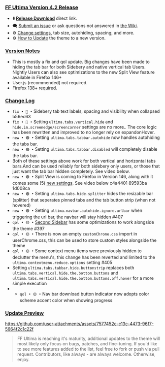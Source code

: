 ### <ins> FF Ultima Version 4.2 Release
- **⬇️ [Release Download](https://github.com/soulhotel/FF-ULTIMA/releases/download/4.2/ffultima4.2.zip)** direct link.<!--- **⬇️ [Source Download](https://github.com/soulhotel/FF-ULTIMA/archive/refs/heads/main.zip)** direct link.-->
- 🗨️ [Submit an issue](https://github.com/soulhotel/FF-ULTIMA/issues/new/choose) or ask questions not answered in [the Wiki](https://ff-ultima.github.io/docs/getting-started).
- ⚙️ [Change settings](https://ff-ultima.github.io/docs/category/settings), tab size, autohiding, spacing, and more.
- ⚙️ [How to Update](https://ff-ultima.github.io/docs/how-to/how-to-update) the theme to a new version.
  
### <ins> Version Notes
- This is mostly a fix and qol update. Big changes have been made to hiding the tab bar for both Sidebery and native vertical tab Users. Nightly Users can also see optimizations to the new Split View feature available in Firefox 146+
- User.js (recommended) not required.
- Firefox 138+ required.
<!--
- User.js required. 
- User.js not required.
- User.js (recommended) not required. 
-->

### <ins> Change Log
- `fix • 🔴 •` Sidebery tab text labels, spacing and visibility when collapsed b56ec63
- `fix • 🔴 •` Setting `ultima.tabs.vertical.hide` and `hide.in.screenedge/screencorner` settings are no more.. The core logic has been rewritten and improved to no longer rely on expandonHover.
- `new • 🟢 •` Setting `ultima.tabs.tabbar.autohide` now handles autohiding the tabs bar.
- `new • 🟢 •` Setting `ultima.tabs.tabbar.disabled` will completely disable the tabs bar.
- Both of these settings above work for both vertical and horizontal tabs bars.And can be used reliably for both sidebery only users, or those that just want the tab bar hidden completely. See video below.
- `new • 🟢 •` Split View is coming to Firefox in Version 146, along with it comes some (5) [new settings](https://ff-ultima.github.io/docs/settings/all/tab-settings#ultimatabssplitviewcontentoutline). See video below c4a4401 89593ba 1d008ca
- `new • 🟢 •` Setting `ultima.tabs.hide.splitter` hides the resizable bar (splitter) that seperates pinned tabs and the tab button strip (when not hovered)
- `new • 🟢 •` Setting `ultima.navbar.autohide.ignore.urlbar` when triggering the url bar, the navbar will stay hidden #407
- `qol • 🟡 •` [Second Sidebar](https://github.com/aminought/firefox-second-sidebar) has some optimizations to work alongside the theme #397
- `qol • 🟡 •` There is now an empty `customChrome.css` import in userChrome.css, this can be used to store custom styles alongside the theme
- `qol • 🟡 •` Some context menu items were previously hidden to declutter the menu's, this change has been reverted and limited to the `ultima.contextmenu.reduce.options` setting #405
- Setting `ultima.tabs.tabbar.hide.buttonstrip` replaces both `ultima.tabs.vertical.hide.the.bottom.buttons` and `ultima.tabs.vertical.hide.the.bottom.buttons.off.hover` for a more simple execution
- - `qol • 🟡 •` Nav bar download button indicator now adopts color scheme accent color when showing progress

### <ins> Update Preview

https://github.com/user-attachments/assets/7577452c-c13c-4473-96f7-5664f2c1c22f

> FF Ultima is reaching it's maturity, additional updates to the theme will most likely only focus on bugs, patches, and fine-tuning. If you'd like to see more features added to the list, feel free to fork or push via pull request. Contributors, like always - are always welcome. Otherwise, enjoy.
